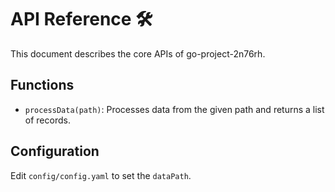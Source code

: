 # API Reference 🛠

This document describes the core APIs of go-project-2n76rh.

## Functions
- `processData(path)`: Processes data from the given path and returns a list of records.

## Configuration
Edit `config/config.yaml` to set the `dataPath`.
